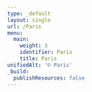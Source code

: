 ```yaml
---
type: _default
layout: single
url: /Paris
menu:
  main:
    weight: 3
    identifier: Paris
    title: Paris
unifiedAlt: '© Paris'
_build:
  publishResources: false
---
```

